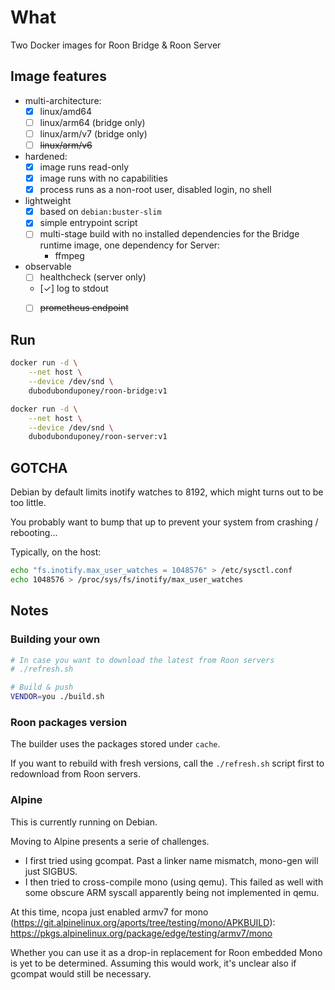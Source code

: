 # What

Two Docker images for Roon Bridge & Roon Server

## Image features

 * multi-architecture:
    * [x] linux/amd64
    * [ ] linux/arm64 (bridge only)
    * [ ] linux/arm/v7 (bridge only)
    * [ ] ~~linux/arm/v6~~
 * hardened:
    * [x] image runs read-only
    * [x] image runs with no capabilities
    * [x] process runs as a non-root user, disabled login, no shell
 * lightweight
    * [x] based on `debian:buster-slim`
    * [x] simple entrypoint script
    * [ ] multi-stage build with no installed dependencies for the Bridge runtime image, one dependency for Server:
      * ffmpeg
 * observable
    * [ ] healthcheck (server only)
    * [✓] log to stdout
    * [ ] ~~prometheus endpoint~~


## Run

```bash
docker run -d \
    --net host \
    --device /dev/snd \
    dubodubonduponey/roon-bridge:v1

docker run -d \
    --net host \
    --device /dev/snd \
    dubodubonduponey/roon-server:v1
```

## GOTCHA

Debian by default limits inotify watches to 8192, which might turns out to be too little.

You probably want to bump that up to prevent your system from crashing / rebooting...

Typically, on the host:

```bash
echo "fs.inotify.max_user_watches = 1048576" > /etc/sysctl.conf
echo 1048576 > /proc/sys/fs/inotify/max_user_watches
```

## Notes

### Building your own

```bash
# In case you want to download the latest from Roon servers
# ./refresh.sh

# Build & push
VENDOR=you ./build.sh
```

### Roon packages version

The builder uses the packages stored under `cache`.

If you want to rebuild with fresh versions, call the `./refresh.sh` script first 
to redownload from Roon servers.

### Alpine

This is currently running on Debian.

Moving to Alpine presents a serie of challenges.

 * I first tried using gcompat. Past a linker name mismatch, mono-gen will just SIGBUS.
 * I then tried to cross-compile mono (using qemu). This failed as well with some obscure ARM syscall apparently being not implemented in qemu.

At this time, ncopa just enabled armv7 for mono (https://git.alpinelinux.org/aports/tree/testing/mono/APKBUILD): https://pkgs.alpinelinux.org/package/edge/testing/armv7/mono

Whether you can use it as a drop-in replacement for Roon embedded Mono is yet to be determined.
Assuming this would work, it's unclear also if gcompat would still be necessary.
